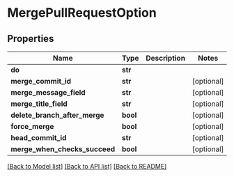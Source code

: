 # MergePullRequestOption

## Properties
Name | Type | Description | Notes
------------ | ------------- | ------------- | -------------
**do** | **str** |  | 
**merge_commit_id** | **str** |  | [optional] 
**merge_message_field** | **str** |  | [optional] 
**merge_title_field** | **str** |  | [optional] 
**delete_branch_after_merge** | **bool** |  | [optional] 
**force_merge** | **bool** |  | [optional] 
**head_commit_id** | **str** |  | [optional] 
**merge_when_checks_succeed** | **bool** |  | [optional] 

[[Back to Model list]](../README.md#documentation-for-models) [[Back to API list]](../README.md#documentation-for-api-endpoints) [[Back to README]](../README.md)


